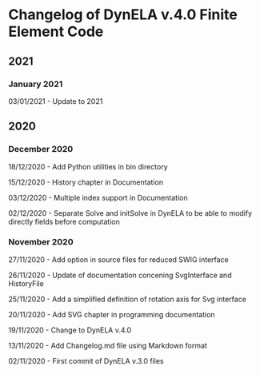 # Changelog of DynELA v.4.0 Finite Element Code



## 2021

### January 2021

03/01/2021 - Update to 2021

## 2020

### December 2020

18/12/2020 - Add Python utilities in bin directory

15/12/2020 - History chapter in Documentation

03/12/2020 - Multiple index support in Documentation

02/12/2020 - Separate Solve and initSolve in DynELA to be able to modify directly fields before computation

### November 2020

27/11/2020 - Add option in source files for reduced SWIG interface

26/11/2020 - Update of documentation concening SvgInterface and HistoryFile

25/11/2020 - Add a simplified definition of rotation axis for Svg interface

20/11/2020 - Add SVG chapter in programming documentation

19/11/2020 - Change to DynELA v.4.0

13/11/2020 - Add Changelog.md file using Markdown format

02/11/2020 - First commit of DynELA v.3.0 files



